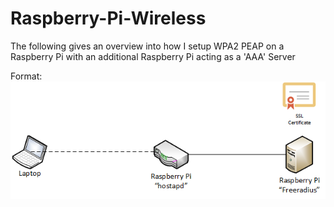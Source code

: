 # Raspberry-Pi-Wireless

The following gives an overview into how I setup WPA2 PEAP on a Raspberry Pi with an additional Raspberry Pi acting as a 'AAA' Server

Format: ![Alt Text](test.png)
